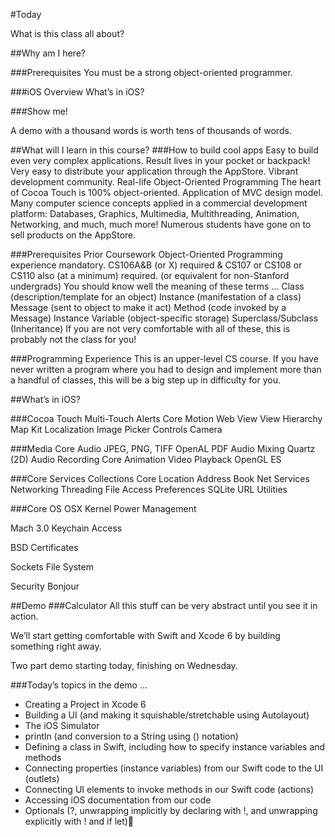 
#Today

What is this class all about?
  
##Why am I here?

###Prerequisites
You must be a strong object-oriented programmer.

###iOS Overview
What’s in iOS?
  
###Show me!
 
  A demo with a thousand words is worth tens of thousands of words. 


##What will I learn in this course?
###How to build cool apps
  Easy to build even very complex applications.
  Result lives in your pocket or backpack!
  Very easy to distribute your application through the AppStore.
  Vibrant development community.
 Real-life Object-Oriented Programming
  The heart of Cocoa Touch is 100% object-oriented.
  Application of MVC design model.
  Many computer science concepts applied in a commercial development platform:
  Databases, Graphics, Multimedia, Multithreading, Animation, Networking, and much, much more!
  Numerous students have gone on to sell products on the AppStore.
  


###Prerequisites
 Prior Coursework
  Object-Oriented Programming experience mandatory.
  CS106A&B (or X) required & CS107 or CS108 or CS110 also (at a minimum) required.
  (or equivalent for non-Stanford undergrads)
 You should know well the meaning of these terms …
  Class (description/template for an object)
  Instance (manifestation of a class)
  Message (sent to object to make it act)
  Method (code invoked by a Message)
  Instance Variable (object-specific storage)
  Superclass/Subclass (Inheritance)
  If you are not very comfortable with all of these, this is probably not the class for you!
  
###Programming Experience
  This is an upper-level CS course.
  If you have never written a program where you had to design and implement more than a handful of classes, this will be a big step up in difficulty for you. 


##What’s in iOS?

###Cocoa Touch
 Multi-Touch     Alerts
  Core Motion     Web View
  View Hierarchy  Map Kit
  Localization    Image Picker
  Controls        Camera

###Media
  Core Audio      JPEG, PNG, TIFF
  OpenAL          PDF
  Audio Mixing    Quartz (2D)
  Audio Recording Core Animation
  Video Playback  OpenGL ES

###Core Services
  Collections     Core Location
  Address Book    Net Services 
  Networking      Threading
  File Access     Preferences
  SQLite          URL Utilities

###Core OS
  OSX Kernel      Power Management
  
  Mach 3.0        Keychain Access
  
  BSD             Certificates
  
  Sockets         File System
  
  Security        Bonjour

  

##Demo
###Calculator
All this stuff can be very abstract until you see it in action.

We’ll start getting comfortable with Swift and Xcode 6 by building something right away.

Two part demo starting today, finishing on Wednesday.

###Today’s topics in the demo …

- Creating a Project in Xcode 6
- Building a UI (and making it squishable/stretchable using Autolayout)
- The iOS Simulator
- println (and conversion to a String using \() notation)
- Defining a class in Swift, including how to specify instance variables and methods
- Connecting properties (instance variables) from our Swift code to the UI (outlets)
- Connecting UI elements to invoke methods in our Swift code (actions)
- Accessing iOS documentation from our code
- Optionals (?, unwrapping implicitly by declaring with !, and unwrapping explicitly with ! and if let)
